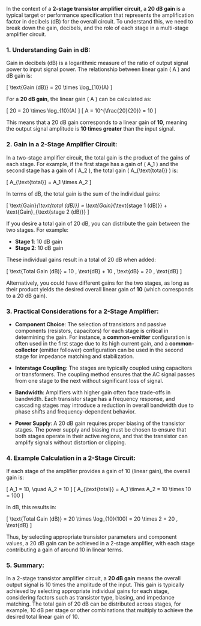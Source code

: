 In the context of a **2-stage transistor amplifier circuit**, a **20 dB gain** is a typical target or performance specification that represents the amplification factor in decibels (dB) for the overall circuit. To understand this, we need to break down the gain, decibels, and the role of each stage in a multi-stage amplifier circuit.

### **1. Understanding Gain in dB:**

Gain in decibels (dB) is a logarithmic measure of the ratio of output signal power to input signal power. The relationship between linear gain \( A \) and dB gain is:

\[
\text{Gain (dB)} = 20 \times \log_{10}(A)
\]

For a **20 dB gain**, the linear gain \( A \) can be calculated as:

\[
20 = 20 \times \log_{10}(A)
\]
\[
A = 10^{\frac{20}{20}} = 10
\]

This means that a 20 dB gain corresponds to a linear gain of **10**, meaning the output signal amplitude is **10 times greater** than the input signal.

### **2. Gain in a 2-Stage Amplifier Circuit:**

In a two-stage amplifier circuit, the total gain is the product of the gains of each stage. For example, if the first stage has a gain of \( A_1 \) and the second stage has a gain of \( A_2 \), the total gain \( A_{\text{total}} \) is:

\[
A_{\text{total}} = A_1 \times A_2
\]

In terms of dB, the total gain is the sum of the individual gains:

\[
\text{Gain}_{\text{total (dB)}} = \text{Gain}_{\text{stage 1 (dB)}} + \text{Gain}_{\text{stage 2 (dB)}}
\]

If you desire a total gain of 20 dB, you can distribute the gain between the two stages. For example:
- **Stage 1**: 10 dB gain
- **Stage 2**: 10 dB gain

These individual gains result in a total of 20 dB when added:

\[
\text{Total Gain (dB)} = 10 \, \text{dB} + 10 \, \text{dB} = 20 \, \text{dB}
\]

Alternatively, you could have different gains for the two stages, as long as their product yields the desired overall linear gain of **10** (which corresponds to a 20 dB gain).

### **3. Practical Considerations for a 2-Stage Amplifier:**

- **Component Choice**: The selection of transistors and passive components (resistors, capacitors) for each stage is critical in determining the gain. For instance, a **common-emitter** configuration is often used in the first stage due to its high current gain, and a **common-collector** (emitter follower) configuration can be used in the second stage for impedance matching and stabilization.
  
- **Interstage Coupling**: The stages are typically coupled using capacitors or transformers. The coupling method ensures that the AC signal passes from one stage to the next without significant loss of signal.

- **Bandwidth**: Amplifiers with higher gain often face trade-offs in bandwidth. Each transistor stage has a frequency response, and cascading stages may introduce a reduction in overall bandwidth due to phase shifts and frequency-dependent behavior.

- **Power Supply**: A 20 dB gain requires proper biasing of the transistor stages. The power supply and biasing must be chosen to ensure that both stages operate in their active regions, and that the transistor can amplify signals without distortion or clipping.

### **4. Example Calculation in a 2-Stage Circuit:**

If each stage of the amplifier provides a gain of 10 (linear gain), the overall gain is:

\[
A_1 = 10, \quad A_2 = 10
\]
\[
A_{\text{total}} = A_1 \times A_2 = 10 \times 10 = 100
\]

In dB, this results in:

\[
\text{Total Gain (dB)} = 20 \times \log_{10}(100) = 20 \times 2 = 20 \, \text{dB}
\]

Thus, by selecting appropriate transistor parameters and component values, a 20 dB gain can be achieved in a 2-stage amplifier, with each stage contributing a gain of around 10 in linear terms.

### **5. Summary:**

In a 2-stage transistor amplifier circuit, a **20 dB gain** means the overall output signal is 10 times the amplitude of the input. This gain is typically achieved by selecting appropriate individual gains for each stage, considering factors such as transistor type, biasing, and impedance matching. The total gain of 20 dB can be distributed across stages, for example, 10 dB per stage or other combinations that multiply to achieve the desired total linear gain of 10.
